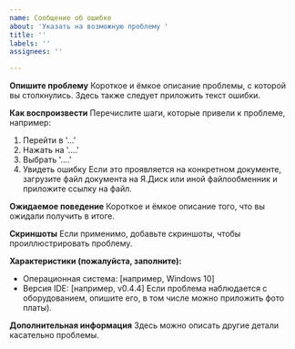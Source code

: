 ```yaml
---
name: Сообщение об ошибке
about: 'Указать на возможную проблему '
title: ''
labels: ''
assignees: ''

---
```


**Опишите проблему**
Короткое и ёмкое описание проблемы, с которой вы столкнулись.
Здесь также следует приложить текст ошибки.

**Как воспроизвести**
Перечислите шаги, которые привели к проблеме, например:
1. Перейти в '...'
2. Нажать на '....'
3. Выбрать '....'
4. Увидеть ошибку
Если это проявляется на конкретном документе, загрузите файл документа на Я.Диск или иной файлообменник и приложите ссылку на файл.

**Ожидаемое поведение**
Короткое и ёмкое описание того, что вы ожидали получить в итоге.

**Скриншоты**
Если применимо, добавьте скриншоты, чтобы проиллюстрировать проблему.

**Характеристики (пожалуйста, заполните):**
 - Операционная система: [например, Windows 10]
 - Версия IDE: [например, v0.4.4]
Если проблема наблюдается с оборудованием, опишите его, в том числе можно приложить фото платы).

**Дополнительная информация**
Здесь можно описать другие детали касательно проблемы.
